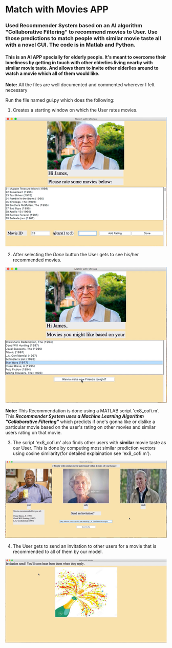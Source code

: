 # Match with Movies APP

### Used Recommender System based on an AI algorithm "Collaborative Filtering" to recommend movies to User. Use those predictions to match people with similar movie taste all with a novel GUI. The code is in Matlab and Python.

#### This is an AI APP specially for elderly people. It's meant to overcome their loneliness by getting in touch with other elderlies living nearby with similar movie taste. And allows them to invite other elderlies around to watch a movie which all of them would like.

**Note:** All the files are well documented and commented wherever I felt necessary

Run the file named gui.py which does the following:
1. Creates a starting window on which the User rates movies.

<img src="img/Screen Shot 2020-03-13 at 5.42.13 PM.png">

2. After selecting the *Done* button the User gets to see his/her recommended movies. 

<img src="img/Screen Shot 2020-03-13 at 5.42.34 PM.png">

  **Note:** This Recommendation is done using a MATLAB script 'ex8_cofi.m'. This ***Recommender System uses a Machine Learning Algorithm "Collaborative Filtering"*** which predicts if one's gonna like or dislike a particular movie based on the user's rating on other movies and similar users rating on that movie.
  
3. The script 'ex8_cofi.m' also finds other users with **similar** movie taste as our User. This is done by computing most similar prediction vectors using cosine similarity(for detailed explaination see 'ex8_cofi.m').

<img src="img/Screen Shot 2020-03-13 at 5.42.53 PM.png">

4. The User gets to send an invitation to other users for a movie that is recommended to all of them by our model.

<img src="img/Screen Shot 2020-03-13 at 5.43.12 PM.png">

